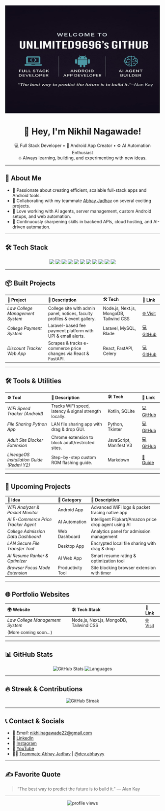 <p align="center">
  <img src="https://github.com/Unlimited9696/Unlimited9696/blob/main/banner.jpg" alt="Unlimited9696's Banner" width="100%" height="350">
</p>

<h1 align="center">👋 Hey, I'm Nikhil Nagawade!</h1>

<p align="center">
  💻 Full Stack Developer • 📱 Android App Creator • ⚙ AI Automation Enthusiast <br>
  🔥 Always learning, building, and experimenting with new ideas.
</p>

---

## 📌 About Me  

- 🚀 Passionate about creating efficient, scalable full-stack apps and Android tools.
- 🤝 Collaborating with my teammate [Abhay Jadhav](https://github.com/AbhiDevepl) on several exciting projects.
- 💾 Love working with AI agents, server management, custom Android setups, and web automation.
- 🎯 Continuously sharpening skills in backend APIs, cloud hosting, and AI-driven automation.

---

## 🛠 Tech Stack  

<div align="center">
  
<img src="https://img.shields.io/badge/Python-3776AB?style=for-the-badge&logo=python&logoColor=white"/>
<img src="https://img.shields.io/badge/JavaScript-F7DF1E?style=for-the-badge&logo=javascript&logoColor=black"/>
<img src="https://img.shields.io/badge/Node.js-339933?style=for-the-badge&logo=node.js&logoColor=white"/>
<img src="https://img.shields.io/badge/Next.js-000000?style=for-the-badge&logo=next.js&logoColor=white"/>
<img src="https://img.shields.io/badge/Laravel-FF2D20?style=for-the-badge&logo=laravel&logoColor=white"/>
<img src="https://img.shields.io/badge/FastAPI-009688?style=for-the-badge&logo=fastapi&logoColor=white"/>
<img src="https://img.shields.io/badge/Tailwind_CSS-38B2AC?style=for-the-badge&logo=tailwind-css&logoColor=white"/>
<img src="https://img.shields.io/badge/Kotlin-0095D5?style=for-the-badge&logo=kotlin&logoColor=white"/>
<img src="https://img.shields.io/badge/MongoDB-47A248?style=for-the-badge&logo=mongodb&logoColor=white"/>
<img src="https://img.shields.io/badge/MySQL-00758F?style=for-the-badge&logo=mysql&logoColor=white"/>
<img src="https://img.shields.io/badge/Docker-2496ED?style=for-the-badge&logo=docker&logoColor=white"/>

</div>

---

## 📦 Built Projects  

| 🚀 Project | 📄 Description | 🛠 Tech | 🔗 Link |
|:-------------------------------|:-------------------------------------------------------------|:---------------------------|:----------------|
| *Law College Management System* | College site with admin panel, notices, faculty profiles & event gallery. | Node.js, Next.js, MongoDB, Tailwind CSS | [🌐 Visit](https://ssnlc.in) |
| *College Payment System* | Laravel-based fee payment platform with UPI & email alerts. | Laravel, MySQL, Blade | [💻 GitHub](https://github.com/Unlimited9696/college-payment-system) |
| *Discount Tracker Web App* | Scrapes & tracks e-commerce price changes via React & FastAPI. | React, FastAPI, Celery | [💻 GitHub](https://github.com/Unlimited9696/discount-tracker) |

---

## 🛠 Tools & Utilities  

| ⚙ Tool | 📄 Description | 🛠 Tech | 🔗 Link |
|:---------------------------|:-------------------------------------------------|:------------------|:----------------|
| *WiFi Speed Tracker (Android)* | Tracks WiFi speed, latency & signal strength locally. | Kotlin, SQLite | [💻 GitHub](https://github.com/Unlimited9696/wifi-speed-tracker) |
| *File Sharing Python App* | LAN file sharing app with drag & drop GUI. | Python, Tkinter | [💻 GitHub](https://github.com/Unlimited9696/file-sharing-app) |
| *Adult Site Blocker Extension* | Chrome extension to block adult/restricted sites. | JavaScript, Manifest V3 | [💻 GitHub](https://github.com/Unlimited9696/site-blocker-extension) |
| *LineageOS Installation Guide (Redmi Y2)* | Step-by-step custom ROM flashing guide. | Markdown | [📜 Guide](https://github.com/Unlimited9696/redmi-y2-lineageos-guide) |

---

## 📅 Upcoming Projects  

| 📌 Idea | 📂 Category | 📄 Description |
|:----------------------------------|:---------------------------|:---------------------------------------------------------------|
| *WiFi Analyzer & Packet Monitor* | Android App | Advanced WiFi logs & packet tracing native app |
| *AI E-Commerce Price Tracker Agent* | AI Automation | Intelligent Flipkart/Amazon price drop agent using AI |
| *College Admission Data Dashboard* | Web Dashboard | Analytics panel for admission management |
| *LAN Secure File Transfer Tool* | Desktop App | Encrypted local file sharing with drag & drop |
| *AI Resume Ranker & Optimizer* | AI Web App | Smart resume rating & optimization tool |
| *Browser Focus Mode Extension* | Productivity Tool | Site blocking browser extension with timer |

---

## 🌐 Portfolio Websites  

| 🌍 Website | 🛠 Tech Stack | 🔗 Link |
|:---------------|:---------------------------|:--------------------|
| *Law College Management System* | Node.js, Next.js, MongoDB, Tailwind CSS | [🌐 Visit](https://ssnlc.in) |
| (More coming soon…) |  |  |

---

## 📊 GitHub Stats  

<p align="center">
  <img src="https://github-readme-stats.vercel.app/api?username=Unlimited9696&show_icons=true&theme=tokyonight" alt="GitHub Stats" height="165">
  <img src="https://github-readme-stats.vercel.app/api/top-langs/?username=Unlimited9696&layout=compact&theme=tokyonight" alt="Languages" height="165">
</p>

---

## 🔥 Streak & Contributions  

<p align="center">
  <img src="https://github-readme-streak-stats.herokuapp.com/?user=Unlimited9696&theme=tokyonight" alt="GitHub Streak">
</p>

---

## 📞 Contact & Socials  

- 📧 *Email:* nikhilnagawade22@gmail.com  
- 💼 [LinkedIn](https://www.linkedin.com/in/nikhil-nagawade-471680366)
- 📸 [Instagram](https://www.instagram.com/nikhil_nagawade_2210/)
- 🎥 [YouTube](https://m.youtube.com/c/ExperimentWithPcs)
- 🧑‍💻 [Teammate Abhay Jadhav](https://github.com/AbhiDevepl) | [@dev.abhayyy](https://www.instagram.com/dev.abhayyy/)

---

## ✍ Favorite Quote  

> “The best way to predict the future is to build it.” — Alan Kay

---

<p align="center">
  <img src="https://komarev.com/ghpvc/?username=Unlimited9696&style=flat-square&color=blue" alt="profile views">
</p>

